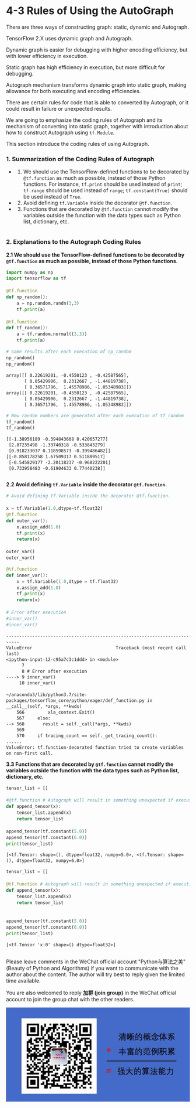 # 4-3 Rules of Using the AutoGraph

There are three ways of constructing graph: static, dynamic and Autograph.

TensorFlow 2.X uses dynamic graph and Autograph.

Dynamic graph is easier for debugging with higher encoding efficiency, but with lower efficiency in execution.

Static graph has high efficiency in execution, but more difficult for debugging.

Autograph mechanism transforms dynamic graph into static graph, making allowance for both executing and encoding efficiencies.

There are certain rules for code that is able to converted by Autograph, or it could result in failure or unexpected results.

We are going to emphasize the coding rules of Autograph and its mechanism of converting into static graph, together with introduction about how to construct Autograph using `tf.Module`.

This section introduce the coding rules of using Autograph.

<!-- #region -->
### 1. Summarization of the Coding Rules of Autograph


* 1. We should use the TensorFlow-defined functions to be decorated by `@tf.function` as much as possible, instead of those Python functions. For instance, `tf.print` should be used instead of `print`; `tf.range` should be used instead of `range`; `tf.constant(True)` should be used instead of `True`.

* 2. Avoid defining `tf.Variable` inside the decorator `@tf.function`.

* 3. Functions that are decorated by `@tf.function` cannot modify the variables outside the function with the data types such as Python list, dictionary, etc.

<!-- #endregion -->
```python

```

### 2. Explanations to the Autograph Coding Rules


 **2.1  We should use the TensorFlow-defined functions to be decorated by `@tf.function` as much as possible, instead of those Python functions.**

```python
import numpy as np
import tensorflow as tf

@tf.function
def np_random():
    a = np.random.randn(3,3)
    tf.print(a)
    
@tf.function
def tf_random():
    a = tf.random.normal((3,3))
    tf.print(a)
```

```python
# Same results after each execution of np_random
np_random()
np_random()
```

```
array([[ 0.22619201, -0.4550123 , -0.42587565],
       [ 0.05429906,  0.2312667 , -1.44819738],
       [ 0.36571796,  1.45578986, -1.05348983]])
array([[ 0.22619201, -0.4550123 , -0.42587565],
       [ 0.05429906,  0.2312667 , -1.44819738],
       [ 0.36571796,  1.45578986, -1.05348983]])
```

```python
# New random numbers are generated after each execution of tf_random
tf_random()
tf_random()
```

```
[[-1.38956189 -0.394843668 0.420657277]
 [2.87235498 -1.33740318 -0.533843279]
 [0.918233037 0.118598573 -0.399486482]]
[[-0.858178258 1.67509317 0.511889517]
 [-0.545829177 -2.20118237 -0.968222201]
 [0.733958483 -0.61904633 0.77440238]]
```

```python

```

**2.2 Avoid defining `tf.Variable` inside the decorator `@tf.function`.**

```python
# Avoid defining tf.Variable inside the decorator @tf.function.

x = tf.Variable(1.0,dtype=tf.float32)
@tf.function
def outer_var():
    x.assign_add(1.0)
    tf.print(x)
    return(x)

outer_var() 
outer_var()

```

```python
@tf.function
def inner_var():
    x = tf.Variable(1.0,dtype = tf.float32)
    x.assign_add(1.0)
    tf.print(x)
    return(x)

# Error after execution
#inner_var()
#inner_var()

```

```
---------------------------------------------------------------------------
ValueError                                Traceback (most recent call last)
<ipython-input-12-c95a7c3c1ddd> in <module>
      7 
      8 # Error after execution
----> 9 inner_var()
     10 inner_var()

~/anaconda3/lib/python3.7/site-packages/tensorflow_core/python/eager/def_function.py in __call__(self, *args, **kwds)
    566         xla_context.Exit()
    567     else:
--> 568       result = self._call(*args, **kwds)
    569 
    570     if tracing_count == self._get_tracing_count():
......
ValueError: tf.function-decorated function tried to create variables on non-first call.
```


**3.3 Functions that are decorated by `@tf.function` cannot modify the variables outside the function with the data types such as Python list, dictionary, etc.**

```python
tensor_list = []

#@tf.function # Autograph will result in something unexpected if executing this line
def append_tensor(x):
    tensor_list.append(x)
    return tensor_list

append_tensor(tf.constant(5.0))
append_tensor(tf.constant(6.0))
print(tensor_list)

```

```
[<tf.Tensor: shape=(), dtype=float32, numpy=5.0>, <tf.Tensor: shape=(), dtype=float32, numpy=6.0>]
```

```python
tensor_list = []

@tf.function # Autograph will result in something unexpected if executing this line
def append_tensor(x):
    tensor_list.append(x)
    return tensor_list


append_tensor(tf.constant(5.0))
append_tensor(tf.constant(6.0))
print(tensor_list)

```

```
[<tf.Tensor 'x:0' shape=() dtype=float32>]
```

```python

```

Please leave comments in the WeChat official account "Python与算法之美" (Beauty of Python and Algorithms) if you want to communicate with the author about the content. The author will try best to reply given the limited time available.

You are also welcomed to reply **加群 (join group)** in the WeChat official account to join the group chat with the other readers.


![image.png](./data/Python与算法之美logo.jpg)
